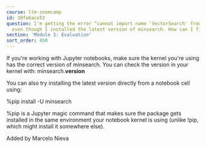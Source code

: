 ```yaml
---
course: llm-zoomcamp
id: 38fe6ace53
question: I'm getting the error “cannot import name 'VectorSearch' from 'minsearch'”
  even though I installed the latest version of minsearch. How can I fix it?
section: 'Module 3: Evaluation'
sort_order: 450
---
```


If you're working with Jupyter notebooks, make sure the kernel you're using has the correct version of minsearch. You can check the version in your kernel with: minsearch.__version__

You can also try installing the latest version directly from a notebook cell using:

%pip install -U minsearch

%pip is a Jupyter magic command that makes sure the package gets installed in the same environment your notebook kernel is using (unlike !pip, which might install it somewhere else).

Added by Marcelo Nieva

